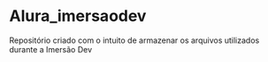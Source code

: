 # Alura_imersaodev
Repositório criado com o intuito de armazenar os arquivos utilizados durante a Imersão Dev


